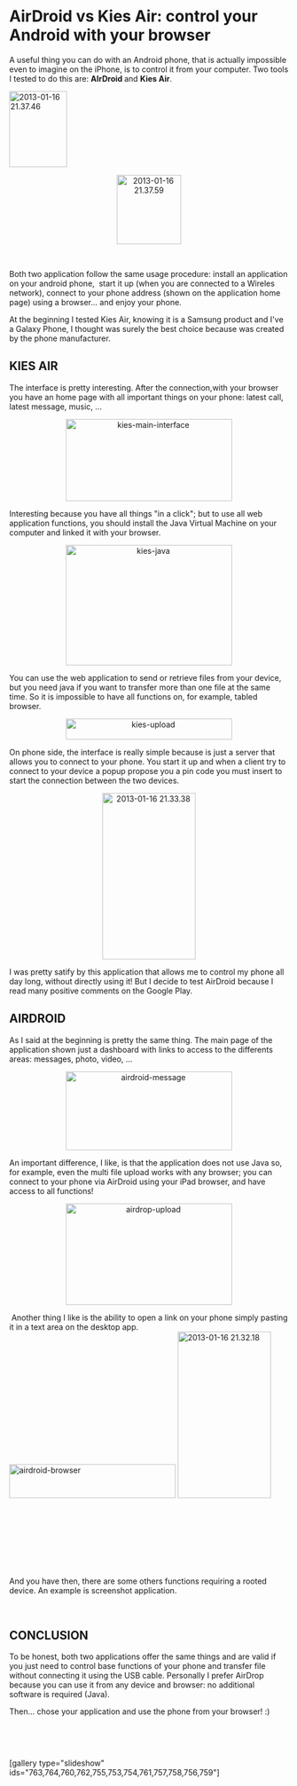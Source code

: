 # AirDroid vs Kies Air: control your Android with your browser

A useful thing you can do with an Android phone, that is actually impossible even to imagine on the iPhone, is to control it from your computer.
Two tools I tested to do this are: <strong>AIrDroid </strong>and <strong>Kies Air</strong>.

<a href="http://web.airdroid.com/" target="_blank"><img class=" wp-image-750 alignleft" style="border: 0px;" alt="2013-01-16 21.37.46" src="https://res.cloudinary.com/blog-mornati-net/image/upload/v1391641130/2013-01-16-21_37_46_nzpvwd.png" width="104" height="137" /></a>
<p style="text-align: center;"><img class="aligncenter  wp-image-751" style="border: 0px;" alt="2013-01-16 21.37.59" src="https://res.cloudinary.com/blog-mornati-net/image/upload/v1391641129/2013-01-16-21_37_59_dvrtyh.png" width="116" height="125" /></p>
&nbsp;

Both two application follow the same usage procedure: install an application on your android phone,  start it up (when you are connected to a Wireles network), connect to your phone address (shown on the application home page) using a browser... and enjoy your phone.

At the beginning I tested Kies Air, knowing it is a Samsung product and I've a Galaxy Phone, I thought was surely the best choice because was created by the phone manufacturer.
<h2>KIES AIR</h2>
The interface is pretty interesting. After the connection,with your browser you have an home page with all important things on your phone: latest call, latest message, music, ...
<p style="text-align: center;"><a href="http://blog.mornati.net/2013/01/16/airdroid-vs-kies-air-control-your-android-with-your-browser/kies-main-interface/" target="_blank" rel="attachment wp-att-757"><img class="aligncenter size-medium wp-image-757" style="border: 0px;" alt="kies-main-interface" src="https://res.cloudinary.com/blog-mornati-net/image/upload/h_148,w_300/v1391641101/kies-main-interface_abibvt.png" width="300" height="148" /></a></p>
<p style="text-align: left;">Interesting because you have all things "in a click"; but to use all web application functions, you should install the Java Virtual Machine on your computer and linked it with your browser.</p>
<p style="text-align: center;"><a href="http://blog.mornati.net/2013/01/16/airdroid-vs-kies-air-control-your-android-with-your-browser/kies-java/" target="_blank" rel="attachment wp-att-756"><img class="aligncenter size-medium wp-image-756" style="border: 0px;" alt="kies-java" src="https://res.cloudinary.com/blog-mornati-net/image/upload/h_217,w_300/v1391641102/kies-java_hhrr2o.png" width="300" height="217" /></a></p>
<p style="text-align: left;">You can use the web application to send or retrieve files from your device, but you need java if you want to transfer more than one file at the same time. So it is impossible to have all functions on, for example, tabled browser.</p>
<p style="text-align: center;"><a href="http://blog.mornati.net/2013/01/16/airdroid-vs-kies-air-control-your-android-with-your-browser/kies-upload/" target="_blank" rel="attachment wp-att-759"><img class="aligncenter size-medium wp-image-759" style="border: 0px;" alt="kies-upload" src="https://res.cloudinary.com/blog-mornati-net/image/upload/h_38,w_300/v1391641098/kies-upload_d80n4b.png" width="300" height="38" /></a></p>
<p style="text-align: left;">On phone side, the interface is really simple because is just a server that allows you to connect to your phone. You start it up and when a client try to connect to your device a popup propose you a pin code you must insert to start the connection between the two devices.</p>
<p style="text-align: center;"><a href="http://blog.mornati.net/2013/01/16/airdroid-vs-kies-air-control-your-android-with-your-browser/2013-01-16-21-33-38/" target="_blank" rel="attachment wp-att-761"><img class="aligncenter size-medium wp-image-761" style="border: 0px;" alt="2013-01-16 21.33.38" src="https://res.cloudinary.com/blog-mornati-net/image/upload/h_300,w_168/v1391641095/2013-01-16-21_33_38_qwgari.png" width="168" height="300" /></a></p>
<p style="text-align: left;">I was pretty satify by this application that allows me to control my phone all day long, without directly using it! But I decide to test AirDroid because I read many positive comments on the Google Play.</p>

<h2 style="text-align: left;">AIRDROID</h2>
As I said at the beginning is pretty the same thing. The main page of the application shown just a dashboard with links to access to the differents areas: messages, photo, video, ...
<p style="text-align: center;"><a href="http://blog.mornati.net/2013/01/16/airdroid-vs-kies-air-control-your-android-with-your-browser/airdroid-message-2/" target="_blank" rel="attachment wp-att-762"><img class="aligncenter size-medium wp-image-762" style="border: 0px;" alt="airdroid-message" src="https://res.cloudinary.com/blog-mornati-net/image/upload/h_142,w_300/v1391641093/airdroid-message1_e4jnj1.png" width="300" height="142" /></a></p>
<p style="text-align: left;">An important difference, I like, is that the application does not use Java so, for example, even the multi file upload works with any browser; you can connect to your phone via AirDroid using your iPad browser, and have access to all functions!</p>
<p style="text-align: center;"><a href="http://blog.mornati.net/2013/01/16/airdroid-vs-kies-air-control-your-android-with-your-browser/airdrop-upload/" target="_blank" rel="attachment wp-att-755"><img class="aligncenter size-medium wp-image-755" style="border: 0px;" alt="airdrop-upload" src="https://res.cloudinary.com/blog-mornati-net/image/upload/h_183,w_300/v1391641122/airdrop-upload_on89it.png" width="300" height="183" /></a></p>
 Another thing I like is the ability to open a link on your phone simply pasting it in a text area on the desktop app.

<img class="size-medium wp-image-764 alignleft" style="border: 0px;" alt="airdroid-browser" src="https://res.cloudinary.com/blog-mornati-net/image/upload/h_61,w_300/v1391641090/airdroid-browser_rlfhcy.png" width="300" height="61" />

<img class="size-medium wp-image-760 alignright" style="border: 0px;" alt="2013-01-16 21.32.18" src="https://res.cloudinary.com/blog-mornati-net/image/upload/h_300,w_168/v1391641097/2013-01-16-21_32_18_etxbga.png" width="168" height="300" />

&nbsp;

&nbsp;

&nbsp;

&nbsp;

And you have then, there are some others functions requiring a rooted device. An example is screenshot application.

&nbsp;
<h2></h2>
<h2>CONCLUSION</h2>
To be honest, both two applications offer the same things and are valid if you just need to control base functions of your phone and transfer file without connecting it using the USB cable. Personally I prefer AirDrop because you can use it from any device and browser: no additional software is required (Java).

Then... chose your application and use the phone from your browser! :)

&nbsp;

&nbsp;

[gallery type="slideshow" ids="763,764,760,762,755,753,754,761,757,758,756,759"]

&nbsp;

&nbsp;

&nbsp;

&nbsp;

&nbsp;

&nbsp;

&nbsp;